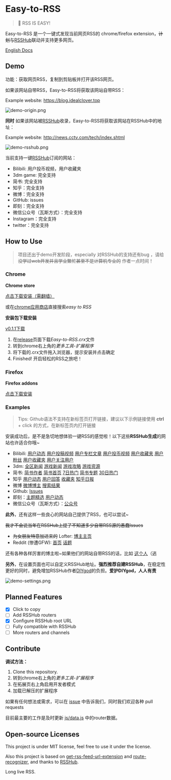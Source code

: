 # Easy-to-RSS

> 🚀 RSS IS EASY!

Easy-to-RSS 是一个一键式发现当前网页RSS的 chrome/firefox extension，~~计划~~与[RSSHub](https://github.com/DIYgod/RSSHub)联动并支持更多网页。

[English Docs](https://github.com/idealclover/Easy-to-RSS/blob/master/README_EN.md)

## Demo

功能：获取网页RSS，复制到剪贴板并打开该RSS网页。

如果该网站自带RSS，Easy-to-RSS将获取该网站自带RSS：

Example website: https://blog.idealclover.top

![demo-origin.png](./pics/demo-origin.png)

**同时** 如果该网站被[RSSHub](https://github.com/DIYgod/RSSHub)收录，Easy-to-RSS将获取该网站在RSSHub中的地址：

Example website: http://news.cctv.com/tech/index.shtml

![demo-rsshub.png](./pics/demo-rsshub.png)

当前支持一键[RSSHub](https://github.com/DIYgod/RSSHub)订阅的网站：

* Bilibili: 用户投币视频，用户收藏夹
* 3dm game: 完全支持
* 简书: 完全支持
* 知乎：完全支持
* 微博：完全支持
* GitHub: issues
* 即刻：完全支持
* 微信公众号（瓦斯方式）：完全支持
* Instagram：完全支持
* twitter：完全支持

## How to Use

> 项目还出于demo开发阶段，especially 对RSSHub的支持还有bug ，请给 ~~没学过web开发并且学业繁忙甚至不是计算机专业的~~ 作者一点时间！

### Chrome

**Chrome store**

[点击下载安装（需翻墙）](https://chrome.google.com/webstore/detail/easy-to-rss/hbcmpkcpbnecinpngdnfbnknfkdpdfli)

或在[chrome应用商店](https://chrome.google.com/webstore)直接搜索*easy to RSS*

**安装包下载安装**

[v0.1.1下载](https://github.com/idealclover/Easy-to-RSS/releases/download/v0.1.0/Easy-to-RSS.crx)

1. 在[release](https://github.com/idealclover/Easy-to-RSS/releases)页面下载*Easy-to-RSS.crx*文件
2. 转到chrome右上角的*更多工具-扩展程序*
3. 将下载的.crx文件拖入浏览器，提示安装并点击确定
4. Finished! 开启轻松的RSS之旅吧！

### Firefox

**Firefox addons**

[点击下载安装](https://addons.mozilla.org/zh-CN/firefox/addon/easy-to-rss/)

### Examples

> Tips: Github语法不支持在新标签页打开链接，建议以下示例链接使用 **ctrl**  + click 的方式，在新标签页内打开链接

安装成功后，是不是急切地想体验一键RSS的感觉啦！以下这些**RSSHub生成**的网站也许适合你哦~

* Bilibili: [用户动态](https://space.bilibili.com/5044093/#/) [用户投稿视频](https://space.bilibili.com/5044093/#/) [用户专栏文章](https://space.bilibili.com/5044093/#/) [用户投币视频](https://space.bilibili.com/5044093/#/) [用户收藏夹](https://space.bilibili.com/5044093/#/) [用户粉丝](https://space.bilibili.com/5044093/#/) [用户收藏夹](https://space.bilibili.com/5044093/#/) [用户关注用户](https://space.bilibili.com/5044093/#/)
* 3dm: [全区新闻](https://www.3dmgame.com/news/) [游戏新闻](https://www.3dmgame.com/games/civilization6/news/) [游戏攻略](https://www.3dmgame.com/games/civilization6/gl/) [游戏资源](https://www.3dmgame.com/games/civilization6/resource/)
* 简书: [简书作者](https://www.jianshu.com/u/3460d089ffd3) [简书首页](https://www.jianshu.com) [7日热门](https://www.jianshu.com/trending/weekly) [简书专题](https://www.jianshu.com/c/yD9GAd) [30日热门](https://www.jianshu.com/trending/monthly)
* 知乎 [用户动态](https://www.zhihu.com/people/cuicuijiang/activities) [用户回答](https://www.zhihu.com/people/cuicuijiang/answers) [收藏夹](https://www.zhihu.com/collection/41893350) [知乎日报](https://daily.zhihu.com/)
* 微博 [微博博主](https://www.weibo.com/u/5229305350) [搜索结果](http://s.weibo.com/weibo/%25E5%25A5%25B3%25E8%25A3%2585)
* Github: [Issues](https://github.com/idealclover/Easy-to-RSS/issues)
* 即刻：[主题精选](https://web.okjike.com/topic/564ab85208987312006e13ab/official) [用户动态](https://web.okjike.com/user/82D23B32-CF36-4C59-AD6F-D05E3552CBF3)
* 微信公众号（瓦斯方式）：[公众号](https://wx.qnmlgb.tech/authors/5b575ec958e5c4583338dff7)

**此外**，还有这样一些良心的网站自己提供了RSS，也可以尝试~

~~我才不会说当年在RSSHub上提了不知道多少自带RSS源的愚蠢Issues~~

* ~~为女朋友特意加进来的~~ Lofter: [博主主页](http://idealclover.lofter.com/)
* Reddit (惨遭GFW): [首页](https://www.reddit.com/) [话题](https://www.reddit.com/r/changemyview/)

还有各种各样厉害的博主啦~如果他们的网站自带RSS的话，比如 [这个人](https://idealclover.top)（逃

**另外**，在设置页面也可以自定义RSSHub地址。**强烈推荐自建RSSHub**，在稳定性更好的同时，避免增加RSSHub作者[DIYgod](https://github.com/DIYgod)的负担。**爱护DIYgod，人人有责**

![demo-settings.png](./pics/demo-settings.png)

## Planned Features

- [x] Click to copy
- [ ] Add RSSHub routers
- [x] Configure RSSHub root URL
- [ ] Fully compatible with RSSHub
- [ ] More routers and channels

## Contribute

**调试方法：**

1. Clone this repository.
2. 转到chrome右上角的*更多工具-扩展程序*
3. 在拓展页右上角启用开发者模式
4. 加载已解压的扩展程序

如果有任何想法或需求，可以在 [issue](https://github.com/idealclover/Easy-to-RSS/issues) 中告诉我们，同时我们欢迎各种 pull requests

目前最主要的工作是及时更新 [js/data.js](https://github.com/idealclover/Easy-to-RSS/blob/master/js/data.js) 中的router数据。

## Open-source Licenses

This project is under MIT license, feel free to use it under the license.

Also this project is based on [get-rss-feed-url-extension](https://github.com/shevabam/get-rss-feed-url-extension) and [route-recognizer](https://github.com/tildeio/route-recognizer), and thanks to [RSSHub](https://github.com/DIYgod/RSSHub).

Long live RSS.
